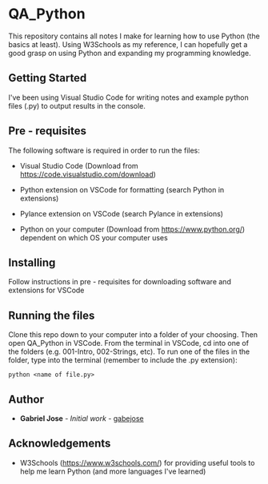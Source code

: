 # QA_Python

This repository contains all notes I make for learning how to
use Python (the basics at least). Using W3Schools as my reference, I can hopefully get a good grasp on using Python and expanding my programming knowledge.

## Getting Started
I've been using Visual Studio Code for writing notes and example python files (.py) to output results in the console.

## Pre - requisites
The following software is required in order to run the files:

* Visual Studio Code (Download from https://code.visualstudio.com/download)

* Python extension on VSCode for formatting (search Python in extensions)

* Pylance extension on VSCode (search Pylance in extensions)

* Python on your computer (Download from https://www.python.org/) dependent on which OS your computer uses 

## Installing

Follow instructions in pre - requisites for downloading software and extensions for VSCode

## Running the files
Clone this repo down to your computer into a folder of your choosing. Then open QA_Python in VSCode. From the terminal in VSCode, cd into one of the folders (e.g. 001-Intro, 002-Strings, etc). To run one of the files in the folder, type into the terminal (remember to include the .py extension):

```
python <name of file.py>

```

## Author
* **Gabriel Jose** - *Initial work* - [gabejose](https://github.com/gabejose)

## Acknowledgements
* W3Schools (https://www.w3schools.com/) for providing useful tools to help me learn Python (and more languages I've learned)